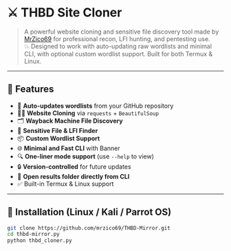 # ⚔️ THBD Site Cloner

> A powerful website cloning and sensitive file discovery tool made by [MrZico69](https://github.com/mrzico69) for professional recon, LFI hunting, and pentesting use.  
> 💥 Designed to work with auto-updating raw wordlists and minimal CLI, with optional custom wordlist support. Built for both Termux & Linux.

---

## 🚀 Features

- 🔁 **Auto-updates wordlists** from your GitHub repository
- 🕵️‍♂️ **Website Cloning** via `requests` + `BeautifulSoup`
- 🗂 **Wayback Machine File Discovery**
- 📁 **Sensitive File & LFI Finder**
- 📦 **Custom Wordlist Support**
- 🌐 **Minimal and Fast CLI** with Banner
- 🔍 **One-liner mode support** (use `--help` to view)
- 🔒 **Version-controlled** for future updates
- 📁 **Open results folder directly from CLI**
- ✅ Built-in Termux & Linux support

---

## 🧩 Installation (Linux / Kali / Parrot OS)

```bash
git clone https://github.com/mrzico69/THBD-Mirror.git
cd thbd-mirror.py 
python thbd_cloner.py
